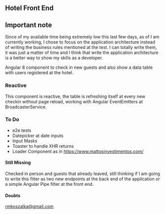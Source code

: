 ## Hotel Front End

## Important note
Since of my available time being extremely low this last few days, as of I am currently working, 
I chose to focus on the application architecture instead of writing the business rules mentioned
at the test. I can totally write them, it was just a matter of time and I think that write the application
architecture is a better way to show my skills as a developer.

Angular 8 component to check in new guests and also show a data table with users registered 
at the hotel.

### Reactive
This component is reactive, the table is refreshing itself at every new checkin without
page reload, working with Angular EventEmitters at BroadcasterService.

### To Do

- e2e tests
- Datepicker at date inputs
- Input Masks
- Toaster to handle XHR returns
- Loader Component as in https://www.mattosinvestimentos.com/

#### Still Missing
Checked in person and guests that already leaved, still thinking if I am going to write
this filter as two new endpoints at the back end of the application or a simple Angular Pipe filter
at the front end.

#### Doubts
rmkoszalka@gmail.com
